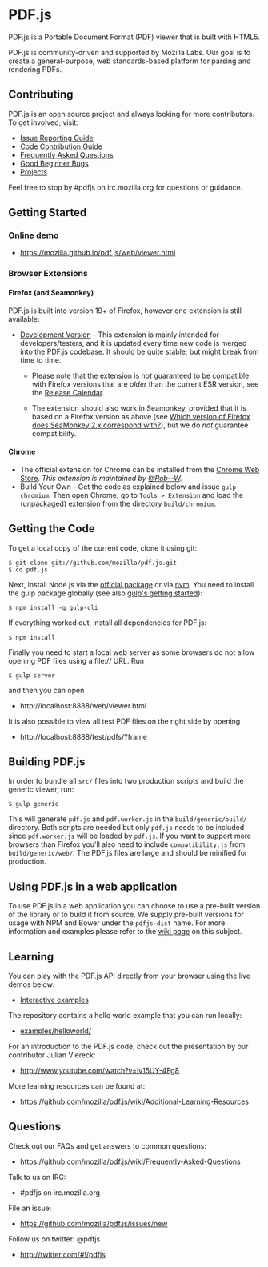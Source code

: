 # PDF.js 

PDF.js is a Portable Document Format (PDF) viewer that is built with HTML5.

PDF.js is community-driven and supported by Mozilla Labs. Our goal is to
create a general-purpose, web standards-based platform for parsing and
rendering PDFs.

## Contributing

PDF.js is an open source project and always looking for more contributors. To
get involved, visit:

+ [Issue Reporting Guide](https://github.com/mozilla/pdf.js/blob/master/.github/CONTRIBUTING.md)
+ [Code Contribution Guide](https://github.com/mozilla/pdf.js/wiki/Contributing)
+ [Frequently Asked Questions](https://github.com/mozilla/pdf.js/wiki/Frequently-Asked-Questions)
+ [Good Beginner Bugs](https://github.com/mozilla/pdf.js/issues?direction=desc&labels=5-good-beginner-bug&page=1&sort=created&state=open)
+ [Projects](https://github.com/mozilla/pdf.js/projects)

Feel free to stop by #pdfjs on irc.mozilla.org for questions or guidance.

## Getting Started

### Online demo

+ https://mozilla.github.io/pdf.js/web/viewer.html

### Browser Extensions

#### Firefox (and Seamonkey)

PDF.js is built into version 19+ of Firefox, however one extension is still available:

+ [Development Version](http://mozilla.github.io/pdf.js/extensions/firefox/pdf.js.xpi) - This extension is mainly intended for developers/testers, and it is updated every time new code is merged into the PDF.js codebase. It should be quite stable, but might break from time to time.

  + Please note that the extension is *not* guaranteed to be compatible with Firefox versions that are *older* than the current ESR version, see the [Release Calendar](https://wiki.mozilla.org/RapidRelease/Calendar#Past_branch_dates).

  + The extension should also work in Seamonkey, provided that it is based on a Firefox version as above (see [Which version of Firefox does SeaMonkey 2.x correspond with?](https://wiki.mozilla.org/SeaMonkey/FAQ#General)), but we do *not* guarantee compatibility.

#### Chrome

+ The official extension for Chrome can be installed from the [Chrome Web Store](https://chrome.google.com/webstore/detail/pdf-viewer/oemmndcbldboiebfnladdacbdfmadadm).
*This extension is maintained by [@Rob--W](https://github.com/Rob--W).*
+ Build Your Own - Get the code as explained below and issue `gulp chromium`. Then open
Chrome, go to `Tools > Extension` and load the (unpackaged) extension from the
directory `build/chromium`.

## Getting the Code

To get a local copy of the current code, clone it using git:

    $ git clone git://github.com/mozilla/pdf.js.git
    $ cd pdf.js

Next, install Node.js via the [official package](http://nodejs.org) or via
[nvm](https://github.com/creationix/nvm). You need to install the gulp package
globally (see also [gulp's getting started](https://github.com/gulpjs/gulp/blob/master/docs/getting-started.md#getting-started)):

    $ npm install -g gulp-cli

If everything worked out, install all dependencies for PDF.js:

    $ npm install

Finally you need to start a local web server as some browsers do not allow opening
PDF files using a file:// URL. Run

    $ gulp server

and then you can open

+ http://localhost:8888/web/viewer.html

It is also possible to view all test PDF files on the right side by opening

+ http://localhost:8888/test/pdfs/?frame

## Building PDF.js

In order to bundle all `src/` files into two production scripts and build the generic
viewer, run:

    $ gulp generic

This will generate `pdf.js` and `pdf.worker.js` in the `build/generic/build/` directory.
Both scripts are needed but only `pdf.js` needs to be included since `pdf.worker.js` will
be loaded by `pdf.js`. If you want to support more browsers than Firefox you'll also need
to include `compatibility.js` from `build/generic/web/`. The PDF.js files are large and
should be minified for production.

## Using PDF.js in a web application

To use PDF.js in a web application you can choose to use a pre-built version of the library
or to build it from source. We supply pre-built versions for usage with NPM and Bower under
the `pdfjs-dist` name. For more information and examples please refer to the
[wiki page](https://github.com/mozilla/pdf.js/wiki/Setup-pdf.js-in-a-website) on this subject.

## Learning

You can play with the PDF.js API directly from your browser using the live
demos below:

+ [Interactive examples](http://mozilla.github.io/pdf.js/examples/index.html#interactive-examples)

The repository contains a hello world example that you can run locally:

+ [examples/helloworld/](https://github.com/mozilla/pdf.js/blob/master/examples/helloworld/)

For an introduction to the PDF.js code, check out the presentation by our
contributor Julian Viereck:

+ http://www.youtube.com/watch?v=Iv15UY-4Fg8

More learning resources can be found at:

+ https://github.com/mozilla/pdf.js/wiki/Additional-Learning-Resources

## Questions

Check out our FAQs and get answers to common questions:

+ https://github.com/mozilla/pdf.js/wiki/Frequently-Asked-Questions

Talk to us on IRC:

+ #pdfjs on irc.mozilla.org

File an issue:

+ https://github.com/mozilla/pdf.js/issues/new

Follow us on twitter: @pdfjs

+ http://twitter.com/#!/pdfjs
